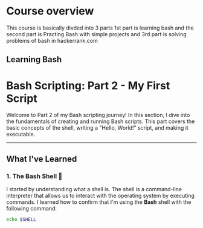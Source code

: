 # Course overview
This course is basically divded into 3 parts 1st part is learning bash and the second part is Practing Bash with simple projects and 3rd part is solving problems of bash in hackerrank.com

## __Learning Bash__
# Bash Scripting: Part 2 - My First Script

Welcome to Part 2 of my Bash scripting journey! In this section, I dive into the fundamentals of creating and running Bash scripts. This part covers the basic concepts of the shell, writing a "Hello, World!" script, and making it executable.

---

## What I've Learned

### 1. The Bash Shell 🐚
I started by understanding what a shell is. The shell is a command-line interpreter that allows us to interact with the operating system by executing commands. I learned how to confirm that I'm using the **Bash** shell with the following command:

```bash
echo $SHELL


